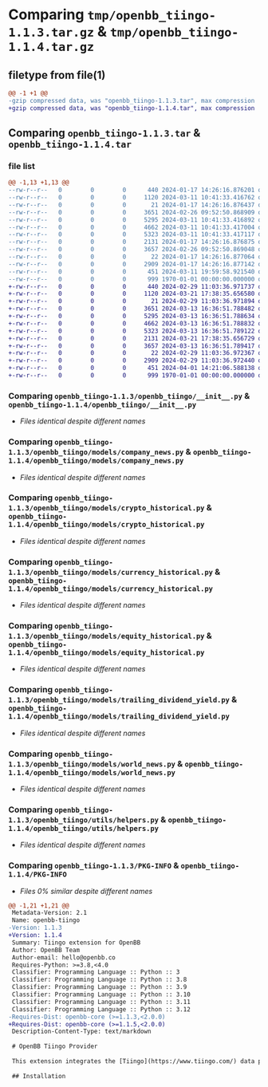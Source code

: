 # Comparing `tmp/openbb_tiingo-1.1.3.tar.gz` & `tmp/openbb_tiingo-1.1.4.tar.gz`

## filetype from file(1)

```diff
@@ -1 +1 @@
-gzip compressed data, was "openbb_tiingo-1.1.3.tar", max compression
+gzip compressed data, was "openbb_tiingo-1.1.4.tar", max compression
```

## Comparing `openbb_tiingo-1.1.3.tar` & `openbb_tiingo-1.1.4.tar`

### file list

```diff
@@ -1,13 +1,13 @@
--rw-r--r--   0        0        0      440 2024-01-17 14:26:16.876201 openbb_tiingo-1.1.3/README.md
--rw-r--r--   0        0        0     1120 2024-03-11 10:41:33.416762 openbb_tiingo-1.1.3/openbb_tiingo/__init__.py
--rw-r--r--   0        0        0       21 2024-01-17 14:26:16.876437 openbb_tiingo-1.1.3/openbb_tiingo/models/__init__.py
--rw-r--r--   0        0        0     3651 2024-02-26 09:52:50.868909 openbb_tiingo-1.1.3/openbb_tiingo/models/company_news.py
--rw-r--r--   0        0        0     5295 2024-03-11 10:41:33.416892 openbb_tiingo-1.1.3/openbb_tiingo/models/crypto_historical.py
--rw-r--r--   0        0        0     4662 2024-03-11 10:41:33.417004 openbb_tiingo-1.1.3/openbb_tiingo/models/currency_historical.py
--rw-r--r--   0        0        0     5323 2024-03-11 10:41:33.417117 openbb_tiingo-1.1.3/openbb_tiingo/models/equity_historical.py
--rw-r--r--   0        0        0     2131 2024-01-17 14:26:16.876875 openbb_tiingo-1.1.3/openbb_tiingo/models/trailing_dividend_yield.py
--rw-r--r--   0        0        0     3657 2024-02-26 09:52:50.869048 openbb_tiingo-1.1.3/openbb_tiingo/models/world_news.py
--rw-r--r--   0        0        0       22 2024-01-17 14:26:16.877064 openbb_tiingo-1.1.3/openbb_tiingo/utils/__init__.py
--rw-r--r--   0        0        0     2909 2024-01-17 14:26:16.877142 openbb_tiingo-1.1.3/openbb_tiingo/utils/helpers.py
--rw-r--r--   0        0        0      451 2024-03-11 19:59:58.921540 openbb_tiingo-1.1.3/pyproject.toml
--rw-r--r--   0        0        0      999 1970-01-01 00:00:00.000000 openbb_tiingo-1.1.3/PKG-INFO
+-rw-r--r--   0        0        0      440 2024-02-29 11:03:36.971737 openbb_tiingo-1.1.4/README.md
+-rw-r--r--   0        0        0     1120 2024-03-21 17:38:35.656580 openbb_tiingo-1.1.4/openbb_tiingo/__init__.py
+-rw-r--r--   0        0        0       21 2024-02-29 11:03:36.971894 openbb_tiingo-1.1.4/openbb_tiingo/models/__init__.py
+-rw-r--r--   0        0        0     3651 2024-03-13 16:36:51.788482 openbb_tiingo-1.1.4/openbb_tiingo/models/company_news.py
+-rw-r--r--   0        0        0     5295 2024-03-13 16:36:51.788634 openbb_tiingo-1.1.4/openbb_tiingo/models/crypto_historical.py
+-rw-r--r--   0        0        0     4662 2024-03-13 16:36:51.788832 openbb_tiingo-1.1.4/openbb_tiingo/models/currency_historical.py
+-rw-r--r--   0        0        0     5323 2024-03-13 16:36:51.789122 openbb_tiingo-1.1.4/openbb_tiingo/models/equity_historical.py
+-rw-r--r--   0        0        0     2131 2024-03-21 17:38:35.656729 openbb_tiingo-1.1.4/openbb_tiingo/models/trailing_dividend_yield.py
+-rw-r--r--   0        0        0     3657 2024-03-13 16:36:51.789417 openbb_tiingo-1.1.4/openbb_tiingo/models/world_news.py
+-rw-r--r--   0        0        0       22 2024-02-29 11:03:36.972367 openbb_tiingo-1.1.4/openbb_tiingo/utils/__init__.py
+-rw-r--r--   0        0        0     2909 2024-02-29 11:03:36.972440 openbb_tiingo-1.1.4/openbb_tiingo/utils/helpers.py
+-rw-r--r--   0        0        0      451 2024-04-01 14:21:06.588138 openbb_tiingo-1.1.4/pyproject.toml
+-rw-r--r--   0        0        0      999 1970-01-01 00:00:00.000000 openbb_tiingo-1.1.4/PKG-INFO
```

### Comparing `openbb_tiingo-1.1.3/openbb_tiingo/__init__.py` & `openbb_tiingo-1.1.4/openbb_tiingo/__init__.py`

 * *Files identical despite different names*

### Comparing `openbb_tiingo-1.1.3/openbb_tiingo/models/company_news.py` & `openbb_tiingo-1.1.4/openbb_tiingo/models/company_news.py`

 * *Files identical despite different names*

### Comparing `openbb_tiingo-1.1.3/openbb_tiingo/models/crypto_historical.py` & `openbb_tiingo-1.1.4/openbb_tiingo/models/crypto_historical.py`

 * *Files identical despite different names*

### Comparing `openbb_tiingo-1.1.3/openbb_tiingo/models/currency_historical.py` & `openbb_tiingo-1.1.4/openbb_tiingo/models/currency_historical.py`

 * *Files identical despite different names*

### Comparing `openbb_tiingo-1.1.3/openbb_tiingo/models/equity_historical.py` & `openbb_tiingo-1.1.4/openbb_tiingo/models/equity_historical.py`

 * *Files identical despite different names*

### Comparing `openbb_tiingo-1.1.3/openbb_tiingo/models/trailing_dividend_yield.py` & `openbb_tiingo-1.1.4/openbb_tiingo/models/trailing_dividend_yield.py`

 * *Files identical despite different names*

### Comparing `openbb_tiingo-1.1.3/openbb_tiingo/models/world_news.py` & `openbb_tiingo-1.1.4/openbb_tiingo/models/world_news.py`

 * *Files identical despite different names*

### Comparing `openbb_tiingo-1.1.3/openbb_tiingo/utils/helpers.py` & `openbb_tiingo-1.1.4/openbb_tiingo/utils/helpers.py`

 * *Files identical despite different names*

### Comparing `openbb_tiingo-1.1.3/PKG-INFO` & `openbb_tiingo-1.1.4/PKG-INFO`

 * *Files 0% similar despite different names*

```diff
@@ -1,21 +1,21 @@
 Metadata-Version: 2.1
 Name: openbb-tiingo
-Version: 1.1.3
+Version: 1.1.4
 Summary: Tiingo extension for OpenBB
 Author: OpenBB Team
 Author-email: hello@openbb.co
 Requires-Python: >=3.8,<4.0
 Classifier: Programming Language :: Python :: 3
 Classifier: Programming Language :: Python :: 3.8
 Classifier: Programming Language :: Python :: 3.9
 Classifier: Programming Language :: Python :: 3.10
 Classifier: Programming Language :: Python :: 3.11
 Classifier: Programming Language :: Python :: 3.12
-Requires-Dist: openbb-core (>=1.1.3,<2.0.0)
+Requires-Dist: openbb-core (>=1.1.5,<2.0.0)
 Description-Content-Type: text/markdown
 
 # OpenBB Tiingo Provider
 
 This extension integrates the [Tiingo](https://www.tiingo.com/) data provider into the OpenBB Platform.
 
 ## Installation
```


